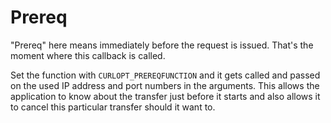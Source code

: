 # Prereq

"Prereq" here means immediately before the request is issued. That's the
moment where this callback is called.

Set the function with `CURLOPT_PREREQFUNCTION` and it gets called and passed
on the used IP address and port numbers in the arguments. This allows the
application to know about the transfer just before it starts and also allows
it to cancel this particular transfer should it want to.
